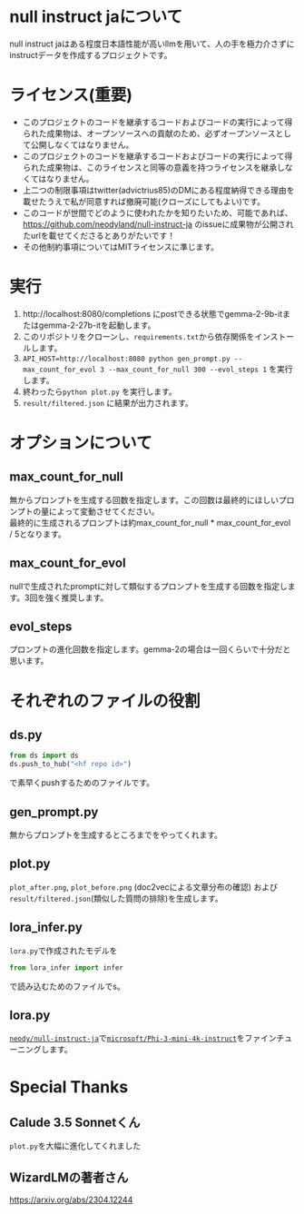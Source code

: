 # null instruct jaについて
null instruct jaはある程度日本語性能が高いllmを用いて、人の手を極力介さずにinstructデータを作成するプロジェクトです。

# ライセンス(重要)
- このプロジェクトのコードを継承するコードおよびコードの実行によって得られた成果物は、オープンソースへの貢献のため、必ずオープンソースとして公開しなくてはなりません。  
- このプロジェクトのコードを継承するコードおよびコードの実行によって得られた成果物は、このライセンスと同等の意義を持つライセンスを継承しなくてはなりません。  
- 上二つの制限事項はtwitter(advictrius85)のDMにある程度納得できる理由を載せたうえで私が同意すれば撤廃可能(クローズにしてもよい)です。  
- このコードが世間でどのように使われたかを知りたいため、可能であれば、https://github.com/neodyland/null-instruct-ja のissueに成果物が公開されたurlを載せてくださるとありがたいです！  
- その他制約事項についてはMITライセンスに準じます。

# 実行
1. http://localhost:8080/completions にpostできる状態でgemma-2-9b-itまたはgemma-2-27b-itを起動します。
2. このリポジトリをクローンし、`requirements.txt`から依存関係をインストールします。
3. `API_HOST=http://localhost:8080 python gen_prompt.py --max_count_for_evol 3 --max_count_for_null 300 --evol_steps 1` を実行します。
4. 終わったら`python plot.py` を実行します。
5. `result/filtered.json` に結果が出力されます。

# オプションについて
## max_count_for_null
無からプロンプトを生成する回数を指定します。この回数は最終的にほしいプロンプトの量によって変動させてください。  
最終的に生成されるプロンプトは約max_count_for_null * max_count_for_evol / 5となります。
## max_count_for_evol
nullで生成されたpromptに対して類似するプロンプトを生成する回数を指定します。3回を強く推奨します。
## evol_steps
プロンプトの進化回数を指定します。gemma-2の場合は一回くらいで十分だと思います。

# それぞれのファイルの役割
## ds.py
```python
from ds import ds
ds.push_to_hub("<hf repo id>")
```
で素早くpushするためのファイルです。
## gen_prompt.py
無からプロンプトを生成するところまでをやってくれます。
## plot.py
`plot_after.png`, `plot_before.png` (doc2vecによる文章分布の確認) および`result/filtered.json`(類似した質問の排除)を生成します。
## lora_infer.py
`lora.py`で作成されたモデルを
```py
from lora_infer import infer
```
で読み込むためのファイルでs。
## lora.py
[`neody/null-instruct-ja`](https://huggingface.co/datasets/neody/null-instruct-ja)で[`microsoft/Phi-3-mini-4k-instruct`](https://huggingface.co/microsoft/Phi-3-mini-4k-instruct)をファインチューニングします。

# Special Thanks
##  Calude 3.5 Sonnetくん
`plot.py`を大幅に進化してくれました
## WizardLMの著者さん
https://arxiv.org/abs/2304.12244